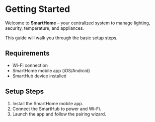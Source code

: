 # Getting Started

Welcome to **SmartHome** – your centralized system to manage lighting, security, temperature, and appliances.

This guide will walk you through the basic setup steps.

## Requirements

- Wi-Fi connection
- SmartHome mobile app (iOS/Android)
- SmartHub device installed

## Setup Steps

1. Install the SmartHome mobile app.
2. Connect the SmartHub to power and Wi-Fi.
3. Launch the app and follow the pairing wizard.
